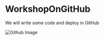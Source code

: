 # WorkshopOnGitHub
We will write some code and deploy in GitHub

![Github Image](https://myoctocat.com/assets/images/base-octocat.svg)
